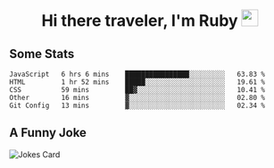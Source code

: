 <h1 align="center">Hi there traveler, I'm Ruby <img src="https://user-images.githubusercontent.com/81705278/122967910-fa9b5a00-d358-11eb-99ec-db00243bed5a.gif" width="30px"> </h1>

<h2>Some Stats</h2>

<!--START_SECTION:waka-->
```text
JavaScript   6 hrs 6 mins    ████████████████░░░░░░░░░   63.83 % 
HTML         1 hr 52 mins    █████░░░░░░░░░░░░░░░░░░░░   19.61 % 
CSS          59 mins         ██▓░░░░░░░░░░░░░░░░░░░░░░   10.41 % 
Other        16 mins         ▓░░░░░░░░░░░░░░░░░░░░░░░░   02.80 % 
Git Config   13 mins         ▓░░░░░░░░░░░░░░░░░░░░░░░░   02.34 % 
```
<!--END_SECTION:waka-->

<h2>A Funny Joke</h2>

<!-- jokes -->
<img src="https://readme-jokes.vercel.app/api?theme=material-palenight" alt="Jokes Card"/>
